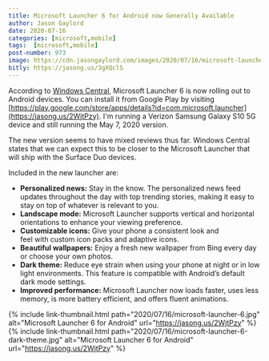 ```yaml
---
title: Microsoft Launcher 6 for Android now Generally Available
author: Jason Gaylord
date: 2020-07-16
categories: [microsoft,mobile]
tags:  [microsoft,mobile]
post-number: 973
image: https://cdn.jasongaylord.com/images/2020/07/16/microsoft-launcher-6.jpg
bitly: https://jasong.us/3gXQclS
---
```


According to [Windows Central](https://jasong.us/2DCzcmT), Microsoft Launcher 6 is now rolling out to Android devices. You can install it from Google Play by visiting [https://play.google.com/store/apps/details?id=com.microsoft.launcher](https://jasong.us/2WjtPzy). I'm running a Verizon Samsung Galaxy S10 5G device and still running the May 7, 2020 version. 

The new version seems to have mixed reviews thus far. Windows Central states that we can expect this to be closer to the Microsoft Launcher that will ship with the Surface Duo devices. 

Included in the new launcher are:
- **Personalized news:** Stay in the know. The personalized news feed updates throughout the day with top trending stories, making it easy to stay on top of whatever is relevant to you.
- **Landscape mode:** Microsoft Launcher supports vertical and horizontal orientations to enhance your viewing preference.
- **Customizable icons:** Give your phone a consistent look and feel with custom icon packs and adaptive icons.
- **Beautiful wallpapers:** Enjoy a fresh new wallpaper from Bing every day or choose your own photos.
- **Dark theme:** Reduce eye strain when using your phone at night or in low light environments. This feature is compatible with Android’s default dark mode settings.
- **Improved performance:** Microsoft Launcher now loads faster, uses less memory, is more battery efficient, and offers fluent animations.

{% include link-thumbnail.html path="2020/07/16/microsoft-launcher-6.jpg" alt="Microsoft Launcher 6 for Android" url="https://jasong.us/2WjtPzy" %}{% include link-thumbnail.html path="2020/07/16/microsoft-launcher-6-dark-theme.jpg" alt="Microsoft Launcher 6 for Android" url="https://jasong.us/2WjtPzy" %}